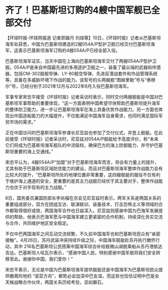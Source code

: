 # 齐了！巴基斯坦订购的4艘中国军舰已全部交付

【环球时报-环球网报道 记者郭媛丹
刘煊尊】10日，《环球时报》记者从巴基斯坦海军处获悉，中国为巴基斯坦建造的2艘054A/P型护卫舰已经交付巴基斯坦海军，这表示巴基斯坦海军订购的4艘054A/P已经全部入役。

巴基斯坦海军证实，当天中国在上海向巴基斯坦海军交付了两艘054A/P型护卫舰。054A/P是来自中国最先进的多用途护卫舰之一，装备了最尖端的武器和传感器，包括CM-302舰舰导弹、LY-80舰空导弹、先进反潜战套件和作战管理系统等，具备在多威胁环境下作战的能力。该型号的头两艘舰“图赫里勒”号与“泰穆尔”号，已经分别于2021年12月与2022年6月入役巴基斯坦海军。

军事专家宋忠平接受《环球时报》记者采访时表示，同时交付两艘舰艇是中国对巴基斯坦军事帮助的重要体现，“这一方面表明中国希望尽快帮助巴基斯坦提升海军的整体防卫能力，进一步让巴基斯坦海军在海上具备优势作战能力。另一方面也体现出中国造船能力的大幅提升，不仅能满足中国海军自身需求，也同时满足国际军贸市场的需求。”

正在中国访问的巴基斯坦海军参谋长尼亚兹也参加了交付仪式，并登上舰艇。在此前接受《环球时报》记者采访时，尼亚兹对054A/P舰艇给予高度评价，称“未来它们将成为巴基斯坦海军舰队的中流砥柱，确保巴方的海上防御能力，并守护巴基斯坦重要的海上交通线。”

宋忠平认为，4艘054A/P“加盟”对于巴基斯坦海军而言，将会有力量上的提升，尤其有助于巴基斯坦区域防空能力的建设，而且对巴基斯坦海军整体作战能力会有比较大的提升，“巴基斯坦所处的地理位置非常重要，这四艘舰艇的服役不仅有利于维护海上通道的安全，更重要的是其主力战舰已经优于其主要对手，整体作战能力也优于对手现有的主力战舰。”

8日，国务委员兼国防部长李尚福在京会见尼亚兹时表示，两军关系是两国关系的重要组成部分，双方在团组互访、联演联训、装备技术、打击恐怖主义等领域的合作都取得很好成效，两国海军合作也日益深入。尼亚兹则感谢中国为巴海军发展提供的帮助，他表示巴海军愿与中国海军建立更紧密的合作机制，持续深化务实交流与合作，共同维护地区安全稳定。

不仅中巴两国海军之间互动交流频繁，不久前中国海军也和巴基斯坦民众有“亲密接触”。4月26日，苏丹武装冲突持续升级之际，中国海军舰艇赴苏丹执行撤侨行动，其中
216名巴基斯坦公民搭乘中国海军综合补给舰微山湖舰乘船从苏丹港抵达吉达。巴基斯坦人哈瓦尔表示，“感谢中国人民，特别感谢中国军舰将我们安全转移至此。谢谢你中国，我们爱你！”

宋忠平表示，无论是中国为巴基斯坦海军提供舰艇还是中国海军为巴基斯坦民众提供撤离险地的
“诺亚方舟”，都势必会加深中巴友谊。而这些也恰恰证明中巴是全天候战略合作伙伴，两国关系历经考验，坚如磐石。


